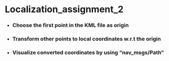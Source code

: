 # Localization_assignment_2



- ### Choose the first point in the KML file as origin

- ### Transform other points to local coordinates w.r.t the origin

- ### Visualize converted coordinates by using “nav_msgs/Path”
